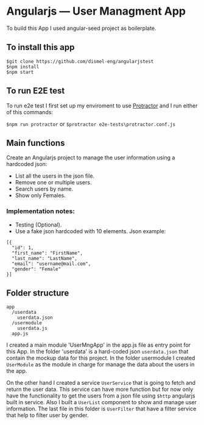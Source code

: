 # Angularjs — User Managment App

To build this App I used angular-seed project as boilerplate.
## To install this app
```
$git clone https://github.com/dismel-eng/angularjstest
$npm install
$npm start
```

## To run E2E test  

To run e2e test I first set up my enviroment to use [Protractor](http://www.protractortest.org/#/tutorial) and I run either of this commands:

`$npm run protractor` or
`$protractor e2e-tests\protractor.conf.js`

## Main functions

Create an Angularjs project to manage the user information using a hardcoded json:
- List all the users in the json file.
- Remove one or multiple users.
- Search users by name.
- Show only Females.

### Implementation notes:
- Testing (Optional).
- Use a fake json hardcoded with 10 elements.
Json example:

```
[{
  "id": 1,
  "first_name": "FirstName",
  "last_name": "LastName",
  "email": "username@mail.com",
  "gender": "Female"
}]
```

## Folder structure
```
app
  /userdata
    userdata.json
  /usermodule 
    userdata.js
  app.js
```

I created a main module 'UserMngApp' in the app.js file as entry point for this App. In the folder 'userdata' is a hard-coded json `userdata.json` that contain the mockup data for this project. In the folder usermodule I created `UserModule` as the module in charge for manage the data about the users in the app.

On the other hand I created a service `UserService` that is going to fetch and return the user data. This
service can have more function but for now only have the functionality to get the users from a json file
using `$http` angularjs built in service. Also I built a `UserList` component to show and manage user information. The last file in this folder is `UserFilter` that have a filter service that help to filter user by gender.